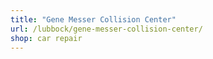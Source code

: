 ```yaml
---
title: "Gene Messer Collision Center"
url: /lubbock/gene-messer-collision-center/
shop: car repair
---
```

